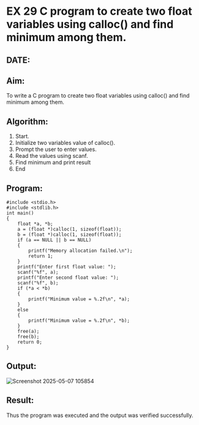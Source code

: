 # EX 29 C program to create two float variables using calloc() and find minimum among them.
## DATE: 
## Aim:
To write a C program to create two float variables using calloc() and find minimum among them.

## Algorithm:
1. Start.
2. Initialize two variables value of calloc().
3. Prompt the user to enter values.
4. Read the values using scanf.
5. Find minimum and print result
6. End   

## Program:
```
#include <stdio.h>
#include <stdlib.h>
int main()
{
    float *a, *b;
    a = (float *)calloc(1, sizeof(float));
    b = (float *)calloc(1, sizeof(float));
    if (a == NULL || b == NULL)
    {
        printf("Memory allocation failed.\n");
        return 1;
    }
    printf("Enter first float value: ");
    scanf("%f", a);
    printf("Enter second float value: ");
    scanf("%f", b);
    if (*a < *b)
    {
        printf("Minimum value = %.2f\n", *a);
    }
    else
    {
        printf("Minimum value = %.2f\n", *b);
    }
    free(a);
    free(b);
    return 0;
}
```
## Output:
![Screenshot 2025-05-07 105854](https://github.com/user-attachments/assets/328e2647-2d53-462f-b98a-aea7a77958c0)

## Result:
Thus the program was executed and the output was verified successfully.
